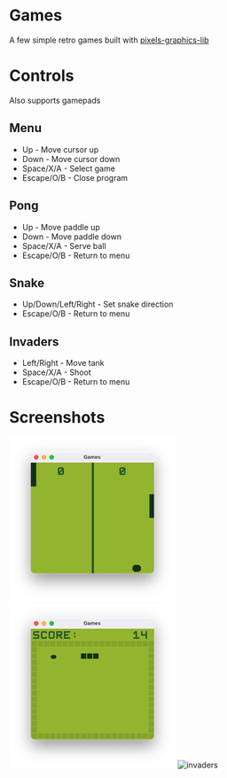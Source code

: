 # Games

A few simple retro games built with [pixels-graphics-lib](https://github.com/emmabritton/rust-graphics-lib)

# Controls

Also supports gamepads

## Menu

- Up - Move cursor up
- Down - Move cursor down
- Space/X/A - Select game
- Escape/O/B - Close program

## Pong

- Up - Move paddle up
- Down - Move paddle down
- Space/X/A - Serve ball
- Escape/O/B - Return to menu

## Snake

- Up/Down/Left/Right - Set snake direction
- Escape/O/B - Return to menu

## Invaders

- Left/Right - Move tank
- Space/X/A - Shoot
- Escape/O/B - Return to menu

# Screenshots

![pong](/.github/screenshots/pong.png)
![snake](/.github/screenshots/snake.png)
![invaders](/.github/screenshots/invaders.png)


